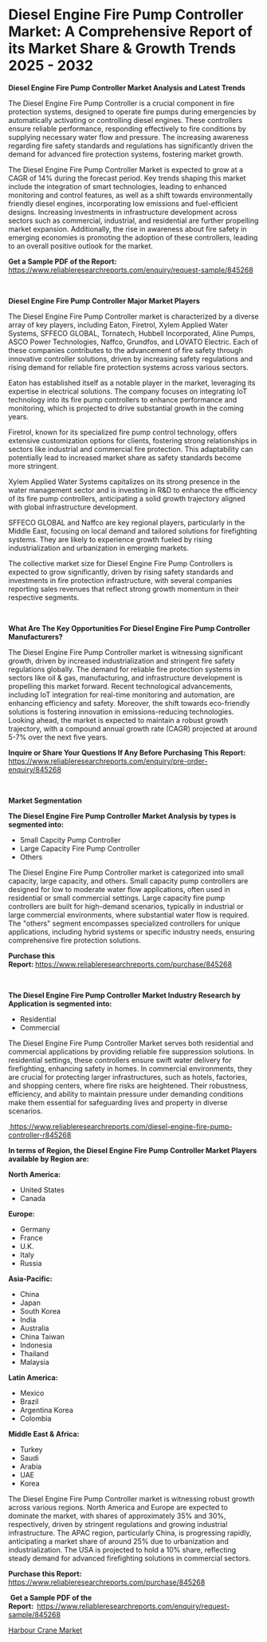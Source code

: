 <p><h1>Diesel Engine Fire Pump Controller Market: A Comprehensive Report of its Market Share & Growth Trends 2025 - 2032</h1></p><p><strong>Diesel Engine Fire Pump Controller Market Analysis and Latest Trends</strong></p>
<p><p>The Diesel Engine Fire Pump Controller is a crucial component in fire protection systems, designed to operate fire pumps during emergencies by automatically activating or controlling diesel engines. These controllers ensure reliable performance, responding effectively to fire conditions by supplying necessary water flow and pressure. The increasing awareness regarding fire safety standards and regulations has significantly driven the demand for advanced fire protection systems, fostering market growth.</p><p>The Diesel Engine Fire Pump Controller Market is expected to grow at a CAGR of 14% during the forecast period. Key trends shaping this market include the integration of smart technologies, leading to enhanced monitoring and control features, as well as a shift towards environmentally friendly diesel engines, incorporating low emissions and fuel-efficient designs. Increasing investments in infrastructure development across sectors such as commercial, industrial, and residential are further propelling market expansion. Additionally, the rise in awareness about fire safety in emerging economies is promoting the adoption of these controllers, leading to an overall positive outlook for the market.</p></p>
<p><strong>Get a Sample PDF of the Report:&nbsp;</strong> <a href="https://www.reliableresearchreports.com/enquiry/request-sample/845268?utm_campaign=2294&utm_medium=2&utm_source=Github&utm_content=ia&utm_term=17022025&utm_id=diesel-engine-fire-pump-controller">https://www.reliableresearchreports.com/enquiry/request-sample/845268</a></p>
<p>&nbsp;</p>
<p><strong>Diesel Engine Fire Pump Controller Major Market Players</strong></p>
<p><p>The Diesel Engine Fire Pump Controller market is characterized by a diverse array of key players, including Eaton, Firetrol, Xylem Applied Water Systems, SFFECO GLOBAL, Tornatech, Hubbell Incorporated, Aline Pumps, ASCO Power Technologies, Naffco, Grundfos, and LOVATO Electric. Each of these companies contributes to the advancement of fire safety through innovative controller solutions, driven by increasing safety regulations and rising demand for reliable fire protection systems across various sectors.</p><p>Eaton has established itself as a notable player in the market, leveraging its expertise in electrical solutions. The company focuses on integrating IoT technology into its fire pump controllers to enhance performance and monitoring, which is projected to drive substantial growth in the coming years.</p><p>Firetrol, known for its specialized fire pump control technology, offers extensive customization options for clients, fostering strong relationships in sectors like industrial and commercial fire protection. This adaptability can potentially lead to increased market share as safety standards become more stringent.</p><p>Xylem Applied Water Systems capitalizes on its strong presence in the water management sector and is investing in R&D to enhance the efficiency of its fire pump controllers, anticipating a solid growth trajectory aligned with global infrastructure development.</p><p>SFFECO GLOBAL and Naffco are key regional players, particularly in the Middle East, focusing on local demand and tailored solutions for firefighting systems. They are likely to experience growth fueled by rising industrialization and urbanization in emerging markets.</p><p>The collective market size for Diesel Engine Fire Pump Controllers is expected to grow significantly, driven by rising safety standards and investments in fire protection infrastructure, with several companies reporting sales revenues that reflect strong growth momentum in their respective segments.</p></p>
<p>&nbsp;</p>
<p><strong>What Are The Key Opportunities For Diesel Engine Fire Pump Controller Manufacturers?</strong></p>
<p><p>The Diesel Engine Fire Pump Controller market is witnessing significant growth, driven by increased industrialization and stringent fire safety regulations globally. The demand for reliable fire protection systems in sectors like oil & gas, manufacturing, and infrastructure development is propelling this market forward. Recent technological advancements, including IoT integration for real-time monitoring and automation, are enhancing efficiency and safety. Moreover, the shift towards eco-friendly solutions is fostering innovation in emissions-reducing technologies. Looking ahead, the market is expected to maintain a robust growth trajectory, with a compound annual growth rate (CAGR) projected at around 5-7% over the next five years.</p></p>
<p><strong>Inquire or Share Your Questions If Any Before Purchasing This Report:</strong> <a href="https://www.reliableresearchreports.com/enquiry/pre-order-enquiry/845268?utm_campaign=2294&utm_medium=2&utm_source=Github&utm_content=ia&utm_term=17022025&utm_id=diesel-engine-fire-pump-controller">https://www.reliableresearchreports.com/enquiry/pre-order-enquiry/845268</a></p>
<p>&nbsp;</p>
<p><strong>Market Segmentation</strong></p>
<p><strong>The Diesel Engine Fire Pump Controller Market Analysis by types is segmented into:</strong></p>
<p><ul><li>Small Capcity Pump Controller</li><li>Large Capacity Fire Pump Controller</li><li>Others</li></ul></p>
<p><p>The Diesel Engine Fire Pump Controller market is categorized into small capacity, large capacity, and others. Small capacity pump controllers are designed for low to moderate water flow applications, often used in residential or small commercial settings. Large capacity fire pump controllers are built for high-demand scenarios, typically in industrial or large commercial environments, where substantial water flow is required. The "others" segment encompasses specialized controllers for unique applications, including hybrid systems or specific industry needs, ensuring comprehensive fire protection solutions.</p></p>
<p><strong>Purchase this Report:&nbsp;</strong><a href="https://www.reliableresearchreports.com/purchase/845268?utm_campaign=2294&utm_medium=2&utm_source=Github&utm_content=ia&utm_term=17022025&utm_id=diesel-engine-fire-pump-controller">https://www.reliableresearchreports.com/purchase/845268</a></p>
<p>&nbsp;</p>
<p><strong>The Diesel Engine Fire Pump Controller Market Industry Research by Application is segmented into:</strong></p>
<p><ul><li>Residential</li><li>Commercial</li></ul></p>
<p><p>The Diesel Engine Fire Pump Controller Market serves both residential and commercial applications by providing reliable fire suppression solutions. In residential settings, these controllers ensure swift water delivery for firefighting, enhancing safety in homes. In commercial environments, they are crucial for protecting larger infrastructures, such as hotels, factories, and shopping centers, where fire risks are heightened. Their robustness, efficiency, and ability to maintain pressure under demanding conditions make them essential for safeguarding lives and property in diverse scenarios.</p></p>
<p><a href="https://www.reliableresearchreports.com/diesel-engine-fire-pump-controller-r845268?utm_campaign=2294&utm_medium=2&utm_source=Github&utm_content=ia&utm_term=17022025&utm_id=diesel-engine-fire-pump-controller">&nbsp;https://www.reliableresearchreports.com/diesel-engine-fire-pump-controller-r845268</a></p>
<p><strong>In terms of Region, the Diesel Engine Fire Pump Controller Market Players available by Region are:</strong></p>
<p>
    <p> <strong> North America: </strong>
        <ul>
            <li>United States</li>
            <li>Canada</li>
        </ul>
        </p> 
    <p> <strong> Europe: </strong>
        <ul>
            <li>Germany</li>
            <li>France</li>
            <li>U.K.</li>
            <li>Italy</li>
            <li>Russia</li>
        </ul>
        </p> 
    <p> <strong> Asia-Pacific: </strong>
        <ul>
            <li>China</li>
            <li>Japan</li>
            <li>South Korea</li>
            <li>India</li>
            <li>Australia</li>
            <li>China Taiwan</li>
            <li>Indonesia</li>
            <li>Thailand</li>
            <li>Malaysia</li>
        </ul>
        </p> 
    <p> <strong> Latin America: </strong>
        <ul>
            <li>Mexico</li>
            <li>Brazil</li>
            <li>Argentina Korea</li>
            <li>Colombia</li>
        </ul>
        </p> 
    <p> <strong> Middle East & Africa: </strong>
        <ul>
            <li>Turkey</li>
            <li>Saudi</li>
            <li>Arabia</li>
            <li>UAE</li>
            <li>Korea</li>
        </ul>
    </p>
    </p>
<p><p>The Diesel Engine Fire Pump Controller market is witnessing robust growth across various regions. North America and Europe are expected to dominate the market, with shares of approximately 35% and 30%, respectively, driven by stringent regulations and growing industrial infrastructure. The APAC region, particularly China, is progressing rapidly, anticipating a market share of around 25% due to urbanization and industrialization. The USA is projected to hold a 10% share, reflecting steady demand for advanced firefighting solutions in commercial sectors.</p></p>
<p><strong>Purchase this Report: </strong><a href="https://www.reliableresearchreports.com/purchase/845268?utm_campaign=2294&utm_medium=2&utm_source=Github&utm_content=ia&utm_term=17022025&utm_id=diesel-engine-fire-pump-controller">https://www.reliableresearchreports.com/purchase/845268</a></p>
<p>&nbsp;<strong>Get a Sample PDF of the Report:&nbsp;&nbsp;</strong><a href="https://www.reliableresearchreports.com/enquiry/request-sample/845268?utm_campaign=2294&utm_medium=2&utm_source=Github&utm_content=ia&utm_term=17022025&utm_id=diesel-engine-fire-pump-controller">https://www.reliableresearchreports.com/enquiry/request-sample/845268</a></p>
<p><strong></strong></p>
<p><p><a href="https://github.com/osbornrdaflalo/Market-Research-Report-List-1/blob/main/harbour-crane-market.md?utm_campaign=2294&utm_medium=2&utm_source=Github&utm_content=ia&utm_term=17022025&utm_id=diesel-engine-fire-pump-controller">Harbour Crane Market</a></p></p>